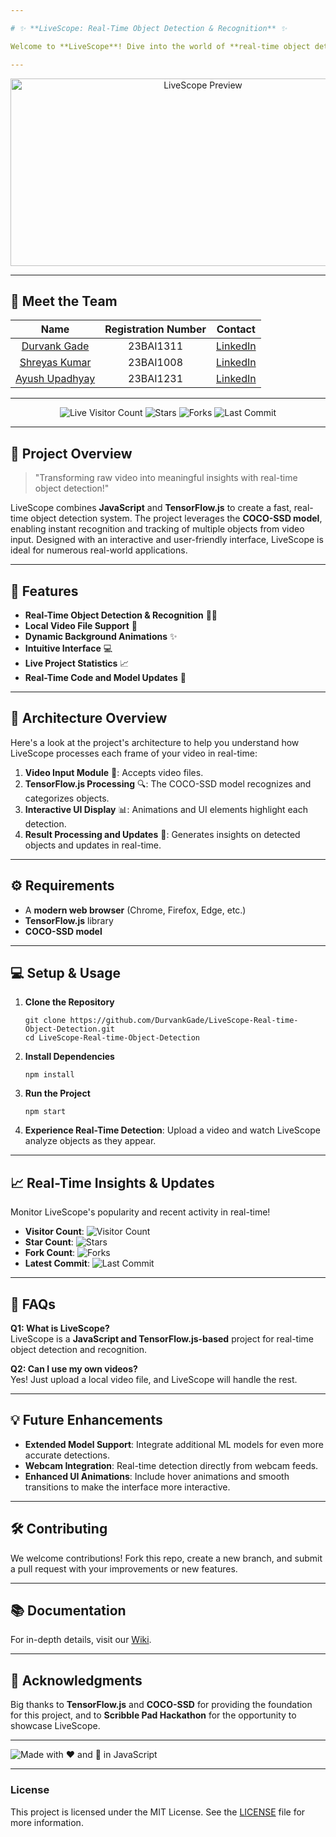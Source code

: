 ```yaml
---

# ✨ **LiveScope: Real-Time Object Detection & Recognition** ✨

Welcome to **LiveScope**! Dive into the world of **real-time object detection and recognition**, powered by **JavaScript** and **TensorFlow.js**. With a sleek design and engaging features, LiveScope is perfect for applications in surveillance, autonomous vehicles, and beyond! Access the Scribble.live notebook using https://app.scribbler.live/?jsnb=github:DurvankGade/LiveScope-Real-time-Object-Detection/ScribbleNotebook

---
```


<div align="center">
  <img src="https://via.placeholder.com/600x300.png?text=LiveScope+Preview" alt="LiveScope Preview" width="600" height="300">
</div>

---

## 👥 **Meet the Team**

| Name | Registration Number | Contact |
|:----:|:--------------------:|:--------------:|
| [Durvank Gade](https://github.com/DurvankGade) | 23BAI1311 | [LinkedIn](https://www.linkedin.com/in/durvank-gade-bb38a0276/) |
| [Shreyas Kumar](https://github.com/shkshreyas) | 23BAI1008 | [LinkedIn](https://www.linkedin.com/in/shkshreyas/) |
| [Ayush Upadhyay]() | 23BAI1231 | [LinkedIn](https://www.linkedin.com/in/ayushdevai/) |

---

<div align="center">
  <img src="https://visitor-badge.laobi.icu/badge?page_id=DurvankGade.LiveScope-Real-time-Object-Detection" alt="Live Visitor Count" />
  <img src="https://img.shields.io/github/stars/DurvankGade/LiveScope-Real-time-Object-Detection?style=social" alt="Stars" />
  <img src="https://img.shields.io/github/forks/DurvankGade/LiveScope-Real-time-Object-Detection" alt="Forks" />
  <img src="https://img.shields.io/github/last-commit/DurvankGade/LiveScope-Real-time-Object-Detection" alt="Last Commit" />
</div>

---

## 🚀 **Project Overview**

> "Transforming raw video into meaningful insights with real-time object detection!"  



LiveScope combines **JavaScript** and **TensorFlow.js** to create a fast, real-time object detection system. The project leverages the **COCO-SSD model**, enabling instant recognition and tracking of multiple objects from video input. Designed with an interactive and user-friendly interface, LiveScope is ideal for numerous real-world applications.

---

## 🎨 **Features**

- **Real-Time Object Detection & Recognition** 🕵️‍♂️
- **Local Video File Support** 📂
- **Dynamic Background Animations** ✨
- **Intuitive Interface** 💻
- **Live Project Statistics** 📈 
- **Real-Time Code and Model Updates** 🔄

---

## 📐 **Architecture Overview**

Here's a look at the project's architecture to help you understand how LiveScope processes each frame of your video in real-time:

1. **Video Input Module** 🎥: Accepts video files.
2. **TensorFlow.js Processing** 🔍: The COCO-SSD model recognizes and categorizes objects.
3. **Interactive UI Display** 📊: Animations and UI elements highlight each detection.
4. **Result Processing and Updates** 💾: Generates insights on detected objects and updates in real-time.

---

## ⚙️ **Requirements**

- A **modern web browser** (Chrome, Firefox, Edge, etc.)
- **TensorFlow.js** library
- **COCO-SSD model**

---

## 💻 **Setup & Usage**

1. **Clone the Repository**  
   ```
   git clone https://github.com/DurvankGade/LiveScope-Real-time-Object-Detection.git
   cd LiveScope-Real-time-Object-Detection
   ```

2. **Install Dependencies**  
   ```
   npm install
   ```

3. **Run the Project**  
   ```
   npm start
   ```

4. **Experience Real-Time Detection**: Upload a video and watch LiveScope analyze objects as they appear.

---

## 📈 **Real-Time Insights & Updates**

Monitor LiveScope's popularity and recent activity in real-time!

- **Visitor Count**: ![Visitor Count](https://visitor-badge.laobi.icu/badge?page_id=DurvankGade.LiveScope-Real-time-Object-Detection)
- **Star Count**: ![Stars](https://img.shields.io/github/stars/DurvankGade/LiveScope-Real-time-Object-Detection?style=social)
- **Fork Count**: ![Forks](https://img.shields.io/github/forks/DurvankGade/LiveScope-Real-time-Object-Detection)
- **Latest Commit**: ![Last Commit](https://img.shields.io/github/last-commit/DurvankGade/LiveScope-Real-time-Object-Detection)

---

## 💬 **FAQs**

**Q1: What is LiveScope?**  
LiveScope is a **JavaScript and TensorFlow.js-based** project for real-time object detection and recognition.

**Q2: Can I use my own videos?**  
Yes! Just upload a local video file, and LiveScope will handle the rest.

---

## 💡 **Future Enhancements**

- **Extended Model Support**: Integrate additional ML models for even more accurate detections.
- **Webcam Integration**: Real-time detection directly from webcam feeds.
- **Enhanced UI Animations**: Include hover animations and smooth transitions to make the interface more interactive.

---

## 🛠️ **Contributing**

We welcome contributions! Fork this repo, create a new branch, and submit a pull request with your improvements or new features.

---

## 📚 **Documentation**

For in-depth details, visit our [Wiki](https://github.com/DurvankGade/LiveScope-Real-time-Object-Detection/wiki).

---

## 🌟 **Acknowledgments**

Big thanks to **TensorFlow.js** and **COCO-SSD** for providing the foundation for this project, and to **Scribble Pad Hackathon** for the opportunity to showcase LiveScope.

---

![Made with ❤️ and 💪 in JavaScript](https://img.shields.io/badge/Made%20with-%F0%9F%A4%96%20%F0%9F%91%8A%20-JavaScript)

---

### License

This project is licensed under the MIT License. See the [LICENSE](https://github.com/DurvankGade/LiveScope-Real-time-Object-Detection/blob/main/LICENSE) file for more information.
